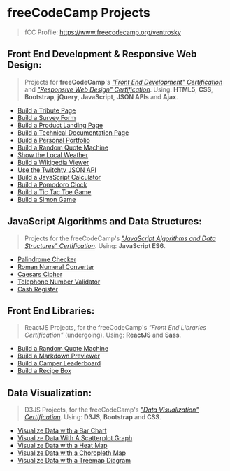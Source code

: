 # freeCodeCamp  Projects
> fCC Profile: https://www.freecodecamp.org/ventrosky

## Front End Development & Responsive Web Design:
> Projects for **freeCodeCamp**'s [*"Front End Development" Certification*](https://www.freecodecamp.org/certification/ventrosky/legacy-front-end) and [*"Responsive Web Design" Certification*](https://www.freecodecamp.org/certification/ventrosky/responsive-web-design). Using: **HTML5**, **CSS**, **Bootstrap**, **jQuery**, **JavaScript**, **JSON APIs** and **Ajax**. 
* [Build a Tribute Page](https://codepen.io/BuccaneerDev/full/VXYorJ/)
* [Build a Survey Form](https://codepen.io/BuccaneerDev/full/YBQPWJ)
* [Build a Product Landing Page](https://codepen.io/BuccaneerDev/full/aXwGNy)
* [Build a Technical Documentation Page](https://codepen.io/BuccaneerDev/full/jdamYr)
* [Build a Personal Portfolio](https://codepen.io/BuccaneerDev/full/YaypqP/)
* [Build a Random Quote Machine](https://codepen.io/BuccaneerDev/full/OvNRre/)
* [Show the Local Weather](https://codepen.io/BuccaneerDev/full/eMzQWL/)
* [Build a Wikipedia Viewer](https://codepen.io/BuccaneerDev/full/dmNpJY/)
* [Use the Twitchtv JSON API](https://codepen.io/BuccaneerDev/full/qoXeGK/)
* [Build a JavaScript Calculator](https://codepen.io/BuccaneerDev/full/KoQEzg/)
* [Build a Pomodoro Clock](https://codepen.io/BuccaneerDev/full/NYYjgo/)
* [Build a Tic Tac Toe Game](https://codepen.io/BuccaneerDev/full/eMLaQL/)
* [Build a Simon Game](https://codepen.io/BuccaneerDev/full/MVMbVz/)

## JavaScript Algorithms and Data Structures:
> Projects for the freeCodeCamp's [*"JavaScript Algorithms and Data Structures" Certification*](https://www.freecodecamp.org/certification/ventrosky/javascript-algorithms-and-data-structures). Using: **JavaScript ES6**.
* [Palindrome Checker](https://github.com/Ventrosky/free-code-camp/blob/master/algorithms/projects.js)
* [Roman Numeral Converter](https://github.com/Ventrosky/free-code-camp/blob/master/algorithms/projects.js)
* [Caesars Cipher](https://github.com/Ventrosky/free-code-camp/blob/master/algorithms/projects.js)
* [Telephone Number Validator](https://github.com/Ventrosky/free-code-camp/blob/master/algorithms/projects.js)
* [Cash Register](https://github.com/Ventrosky/free-code-camp/blob/master/algorithms/projects.js)

## Front End Libraries:
> ReactJS Projects, for the freeCodeCamp's *"Front End Libraries Certification"* (undergoing). Using: **ReactJS** and **Sass**.
* [Build a Random Quote Machine](https://codepen.io/BuccaneerDev/full/PLKqRa)
* [Build a Markdown Previewer](https://codepen.io/BuccaneerDev/full/gzgjPM/)
* [Build a Camper Leaderboard](https://codepen.io/BuccaneerDev/full/wjyWmX/)
* [Build a Recipe Box](https://codepen.io/BuccaneerDev/full/mLGymP/)

## Data Visualization:
> D3JS Projects, for the freeCodeCamp's [*"Data Visualization" Certification*](https://www.freecodecamp.org/certification/ventrosky/data-visualization). Using: **D3JS**, **Bootstrap** and **CSS**. 
* [Visualize Data with a Bar Chart](https://codepen.io/BuccaneerDev/full/JZZezR/)
* [Visualize Data With A Scatterplot Graph](https://codepen.io/BuccaneerDev/full/XYBzmo/)
* [Visualize Data with a Heat Map](https://codepen.io/BuccaneerDev/full/rKZvwa/)
* [Visualize Data with a Choropleth Map](https://codepen.io/BuccaneerDev/full/bKmoZd/)
* [Visualize Data with a Treemap Diagram](https://codepen.io/BuccaneerDev/full/jKdGPK/)
